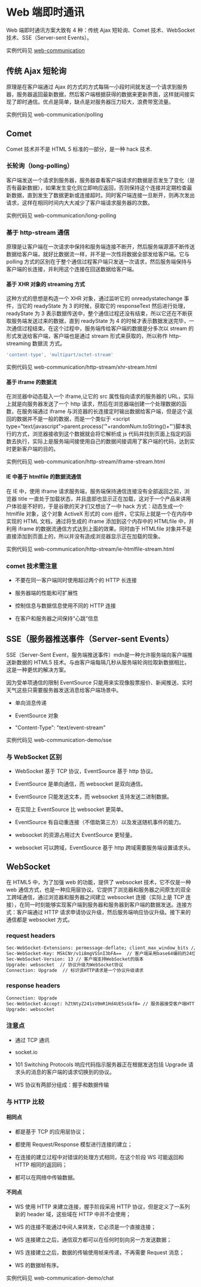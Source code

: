 <!--
 * @Author: Li Zhiliang
 * @Date: 2021-03-03 10:42:38
 * @LastEditors: Li Zhiliang
 * @LastEditTime: 2021-03-03 11:00:54
 * @FilePath: /feature-plugin/project/instantMessaging.md
-->
# Web 端即时通讯

Web 端即时通讯方案大致有 4 种：传统 Ajax 短轮询、Comet 技术、WebSocket 技术、SSE（Server-sent Events）。

实例代码见 [web-communication](https://github.com/zhaoky/demos/tree/master/web-communication)

## 传统 Ajax 短轮询

原理是在客户端通过 Ajax 的方式的方式每隔一小段时间就发送一个请求到服务器，服务器返回最新数据，然后客户端根据获得的数据来更新界面，这样就间接实现了即时通信。优点是简单，缺点是对服务器压力较大，浪费带宽流量。

实例代码见 web-communication/polling

## Comet

Comet 技术并不是 HTML 5 标准的一部分，是一种 hack 技术.

### 长轮询（long-polling）

客户端发送一个请求到服务器，服务器查看客户端请求的数据是否发生了变化（是否有最新数据），如果发生变化则立即响应返回，否则保持这个连接并定期检查最新数据，直到发生了数据更新或连接超时。同时客户端连接一旦断开，则再次发出请求，这样在相同时间内大大减少了客户端请求服务器的次数。

实例代码见 web-communication/long-polling

### 基于 http-stream 通信

原理是让客户端在一次请求中保持和服务端连接不断开，然后服务端源源不断传送数据给客户端，就好比数据流一样，并不是一次性将数据全部发给客户端。它与 polling 方式的区别在于整个通信过程客户端只发送一次请求，然后服务端保持与客户端的长连接，并利用这个连接在回送数据给客户端。

#### 基于 XHR 对象的 streaming 方式

这种方式的思想是构造一个 XHR 对象，通过监听它的 onreadystatechange 事件，当它的 readyState 为 3 的时候，获取它的 responseText 然后进行处理，readyState 为 3 表示数据传送中，整个通信过程还没有结束，所以它还在不断获取服务端发送过来的数据，直到 readyState 为 4 的时候才表示数据发送完毕，一次通信过程结束。在这个过程中，服务端传给客户端的数据是分多次以 stream 的形式发送给客户端，客户端也是通过 stream 形式来获取的，所以称作 http-streaming 数据流 方式。

```js
'content-type', 'multipart/octet-stream'
```

实例代码见 web-communication/http-stream/xhr-stream.html

#### 基于 iframe 的数据流

在浏览器中动态载入一个 iframe,让它的 src 属性指向请求的服务器的 URL，实际上就是向服务器发送了一个 http 请求，然后在浏览器端创建一个处理数据的函数，在服务端通过 iframe 与浏览器的长连接定时输出数据给客户端，但是这个返回的数据并不是一般的数据，而是一个类似于 <script type=\"text/javascript\">parent.process('"+randomNum.toString()+"')</script>脚本执行的方式，浏览器接收到这个数据就会将它解析成 js 代码并找到页面上指定的函数去执行，实际上是服务端间接使用自己的数据间接调用了客户端的代码，达到实时更新客户端的目的。

实例代码见 web-communication/http-stream/iframe-stream.html

#### IE 中基于 htmlfile 的数据流通信

在 IE 中，使用 iframe 请求服务端，服务端保持通信连接没有全部返回之前，浏览器 title 一直处于加载状态，并且底部也显示正在加载，这对于一个产品来讲用户体验是不好的，于是谷歌的天才们又想出了一中 hack 方式：动态生成一个 htmlfile 对象，这个对象 ActiveX 形式的 com 组件，它实际上就是一个在内存中实现的 HTML 文档，通过将生成的 iframe 添加到这个内存中的 HTMLfile 中，并利用 iframe 的数据流通信方式达到上面的效果。同时由于 HTMLfile 对象并不是直接添加到页面上的，所以并没有造成浏览器显示正在加载的现象。

实例代码见 web-communication/http-stream/ie-htmlfile-stream.html

### comet 技术需注意

- 不要在同一客户端同时使用超过两个的 HTTP 长连接

- 服务器端的性能和可扩展性

- 控制信息与数据信息使用不同的 HTTP 连接

- 在客户和服务器之间保持“心跳”信息

## SSE（服务器推送事件（Server-sent Events）

SSE（Server-Sent Event，服务端推送事件）mdn是一种允许服务端向客户端推送新数据的 HTML5 技术。与由客户端每隔几秒从服务端轮询拉取新数据相比，这是一种更优的解决方案。

因为受单项通信的限制 EventSource 只能用来实现像股票报价、新闻推送、实时天气这些只需要服务器发送消息给客户端场景中。

- 单向消息传递

- EventSource 对象

- "Content-Type": "text/event-stream"

实例代码见 web-communication-demo/sse

### 与 WebSocket 区别

- WebSocket 基于 TCP 协议，EventSource 基于 http 协议。

- EventSource 是单向通信，而 websocket 是双向通信。

- EventSource 只能发送文本，而 websocket 支持发送二进制数据。

- 在实现上 EventSource 比 websocket 更简单。

- EventSource 有自动重连接（不借助第三方）以及发送随机事件的能力。

- websocket 的资源占用过大 EventSource 更轻量。

- websocket 可以跨域，EventSource 基于 http 跨域需要服务端设置请求头。


## WebSocket

在 HTML5 中，为了加强 web 的功能，提供了 websocket 技术，它不仅是一种 web 通信方式，也是一种应用层协议。它提供了浏览器和服务器之间原生的双全工跨域通信，通过浏览器和服务器之间建立 websocket 连接（实际上是 TCP 连接），在同一时刻能够实现客户端到服务器和服务器到客户端的数据发送。连接方式：客户端通过 HTTP 请求申请协议升级，然后服务端响应协议升级。接下来的通信都是 websocket 方式。

### request headers

```sh
Sec-WebSocket-Extensions: permessage-deflate; client_max_window_bits // 协议扩展类型
Sec-WebSocket-Key: MSkCNr/v1i8mgVSSnI3bFA==  // 客户端采用base64编码的24位随机字符序列
Sec-WebSocket-Version: 13 // 客户端支持WebSocket的版本
Upgrade: websocket  // 协议升级为WebSocket协议
Connection: Upgrade  // 标识该HTTP请求是一个协议升级请求
```

### response headers

```sh
Connection: Upgrade
Sec-WebSocket-Accept: hZtNtyZ241sV0mR1Hd4UE5sGkf8= // 服务器接受客户端HTTP协议升级的证明,服务端采用与客户端一致的密钥计算出来后返回客户端
Upgrade: websocket
```

### 注意点

- 通过 TCP 通讯

- socket.io

- 101 Switching Protocols 响应代码指示服务器正在根据发送包括 Upgrade 请求头的消息的客户端的请求切换到的协议。

- WS 协议有两部分组成：握手和数据传输

### 与 HTTP 比较

#### 相同点

- 都是基于 TCP 的应用层协议；

- 都使用 Request/Response 模型进行连接的建立；

- 在连接的建立过程中对错误的处理方式相同，在这个阶段 WS 可能返回和 HTTP 相同的返回码；

- 都可以在网络中传输数据。

#### 不同点

- WS 使用 HTTP 来建立连接，握手阶段采用 HTTP 协议，但是定义了一系列新的 header 域，这些域在 HTTP 中并不会使用；

- WS 的连接不能通过中间人来转发，它必须是一个直接连接；

- WS 连接建立之后，通信双方都可以在任何时刻向另一方发送数据；

- WS 连接建立之后，数据的传输使用帧来传递，不再需要 Request 消息；

- WS 的数据帧有序。

实例代码见 web-communication-demo/chat